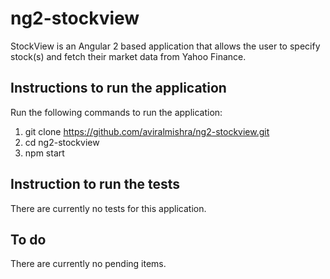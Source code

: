 # ng2-stockview
StockView is an Angular 2 based application that allows the user to specify stock(s) and fetch their market data from Yahoo Finance.

## Instructions to run the application
Run the following commands to run the application:

1. git clone https://github.com/aviralmishra/ng2-stockview.git
2. cd ng2-stockview
3. npm start

## Instruction to run the tests
There are currently no tests for this application.

## To do
There are currently no pending items.


